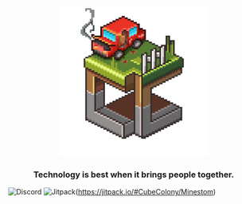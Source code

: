 <p align="center">
	<img src="https://raw.githubusercontent.com/CubeColony/.github/master/profile/CubeColony.png" width=300>
	<h3 align="center">Technology is best when it brings people together.</h3>
</p>

![Discord](https://img.shields.io/discord/935216710842208366?color=84adea&label=CubeColony%20Discord&style=for-the-badge)
![Jitpack](https://img.shields.io/github/release/afollestad/material-dialogs.svg?color=95ea84&label=jitpack&style=for-the-badge)(https://jitpack.io/#CubeColony/Minestom)
